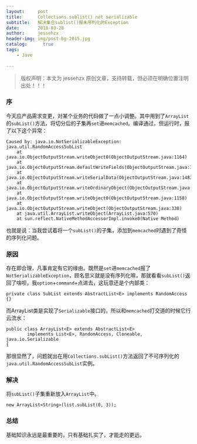 ```yaml
---
layout:     post
title:      Collections.sublist() not serializable 
subtitle:   解决集合sublist()报未序列化的Exception
date:       2018-03-28             
author:     jessehzx                
header-img: img/post-bg-2015.jpg
catalog: 	  true
tags:
    - Jave
        
---
```


>版权声明：本文为 jessehzx 原创文章，支持转载，但必须在明确位置注明出处！！！


### 序

今天应产品需求变更，对某个业务的代码做了一点小调整。其中用到了`ArrayList`的`subList()`方法，将切分后的子集再`set`进`memcached`。编译通过，但运行时，报了以下这个异常：

```
Caused by: java.io.NotSerializableException: java.util.RandomAccessSubList	at java.io.ObjectOutputStream.writeObject0(ObjectOutputStream.java:1164)	at java.io.ObjectOutputStream.defaultWriteFields(ObjectOutputStream.java:1518)	at java.io.ObjectOutputStream.writeSerialData(ObjectOutputStream.java:1483)	at java.io.ObjectOutputStream.writeOrdinaryObject(ObjectOutputStream.java:1400)	at java.io.ObjectOutputStream.writeObject0(ObjectOutputStream.java:1158)	at java.io.ObjectOutputStream.writeObject(ObjectOutputStream.java:330)	at java.util.ArrayList.writeObject(ArrayList.java:570)	at sun.reflect.NativeMethodAccessorImpl.invoke0(Native Method)
```
也就是说：当我尝试着将一个`subList()`的子集，添加到`memcached`时遇到了奇怪的序列化问题。

### 原因
存在即合理，凡事肯定有它的缘由。既然是`set`进`memcached`报了`NotSerializableException`，顾名思义就是没有序列化嘛，那就看看`subList()`返回了啥呗，我`option`+`command`+点进去，这玩意还是个内部类：

```
private class SubList extends AbstractList<E> implements RandomAccess {}
```
而ArrayList类是实现了`Serializable`接口的，所以和`memcached`打交道的时候它行云流水：

```
public class ArrayList<E> extends AbstractList<E>
        implements List<E>, RandomAccess, Cloneable, java.io.Serializable
{
```

那很显然了，问题就出在用`Collections.subList()`方法返回了不可序列化的`java.util.RandomAccessSubList`实例。

### 解决

将`subList()`子集重新放入`ArrayList`中。

```
new ArrayList<String>(list.subList(0, 3));
```

### 总结
基础知识永远是最重要的，只有基础扎实了，才能走的更远。


